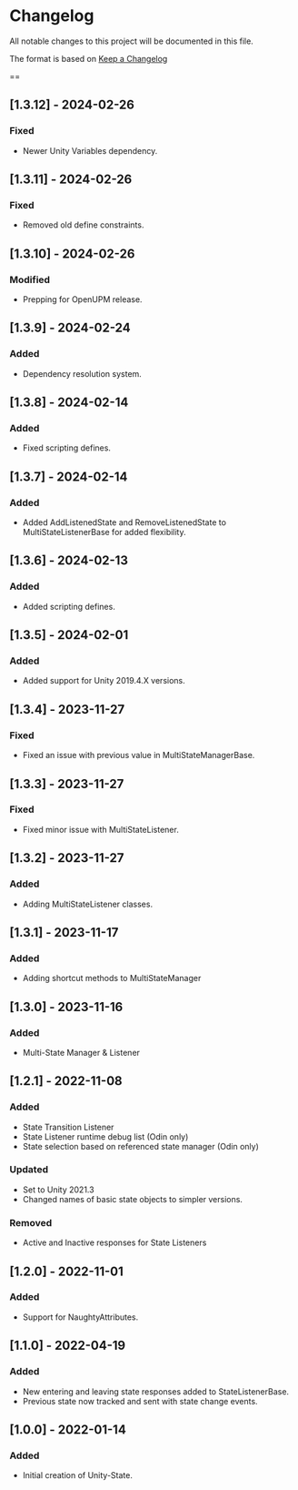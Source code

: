 # Changelog
All notable changes to this project will be documented in this file.

The format is based on [Keep a Changelog](https://keepachangelog.com/en/1.0.0/)

==
## [1.3.12] - 2024-02-26
### Fixed
- Newer Unity Variables dependency.

## [1.3.11] - 2024-02-26
### Fixed
- Removed old define constraints.

## [1.3.10] - 2024-02-26
### Modified
- Prepping for OpenUPM release.

## [1.3.9] - 2024-02-24
### Added
- Dependency resolution system.

## [1.3.8] - 2024-02-14
### Added
- Fixed scripting defines.

## [1.3.7] - 2024-02-14
### Added
- Added AddListenedState and RemoveListenedState to MultiStateListenerBase for added flexibility.

## [1.3.6] - 2024-02-13
### Added
- Added scripting defines.

## [1.3.5] - 2024-02-01
### Added
- Added support for Unity 2019.4.X versions.

## [1.3.4] - 2023-11-27
### Fixed
- Fixed an issue with previous value in MultiStateManagerBase.

## [1.3.3] - 2023-11-27
### Fixed
- Fixed minor issue with MultiStateListener.

## [1.3.2] - 2023-11-27
### Added
- Adding MultiStateListener classes.

## [1.3.1] - 2023-11-17
### Added
- Adding shortcut methods to MultiStateManager

## [1.3.0] - 2023-11-16
### Added
- Multi-State Manager & Listener

## [1.2.1] - 2022-11-08
### Added
- State Transition Listener
- State Listener runtime debug list (Odin only)
- State selection based on referenced state manager (Odin only)
### Updated
- Set to Unity 2021.3
- Changed names of basic state objects to simpler versions.
### Removed
- Active and Inactive responses for State Listeners

## [1.2.0] - 2022-11-01
### Added
- Support for NaughtyAttributes.

## [1.1.0] - 2022-04-19
### Added
- New entering and leaving state responses added to StateListenerBase.
- Previous state now tracked and sent with state change events.

## [1.0.0] - 2022-01-14
### Added
- Initial creation of Unity-State.